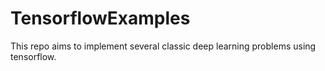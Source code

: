 # TensorflowExamples
This repo aims to implement several classic deep learning problems using tensorflow.

